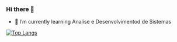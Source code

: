### Hi there 👋
- 🌱 I’m currently learning Analise e Desenvolvimentod de Sistemas
<!--
![Anurag's GitHub stats](https://github-readme-stats.vercel.app/api?username=anuraghazra&show_icons=true&theme=transparent)
<picture>
<source 
  srcset="https://github-readme-stats.vercel.app/api?username=anuraghazra&show_icons=true&theme=dark"
  media="(prefers-color-scheme: dark)"
/>
<source
  srcset="https://github-readme-stats.vercel.app/api?username=anuraghazra&show_icons=true"
  media="(prefers-color-scheme: light), (prefers-color-scheme: no-preference)"
/>
<img src="https://github-readme-stats.vercel.app/api?username=anuraghazra&show_icons=true" />
</picture>
-->

[![Top Langs](https://github-readme-stats.vercel.app/api/top-langs/?username=EvertonRussomanno&layout=compact)](https://github.com/EvertonRussomanno/github-readme-stats)

<!--
**EvertonRussomanno/evertonrussomanno** is a ✨ _special_ ✨ repository because its `README.md` (this file) appears on your GitHub profile.

Here are some ideas to get you started:

- 🔭 I’m currently working on ...
- 🌱 I’m currently learning ...
- 👯 I’m looking to collaborate on ...
- 🤔 I’m looking for help with ...
- 💬 Ask me about ...
- 📫 How to reach me: ...
- 😄 Pronouns: ...
- ⚡ Fun fact: ...
-->
